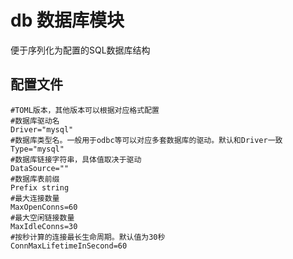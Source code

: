 # db 数据库模块
便于序列化为配置的SQL数据库结构


##  配置文件

    #TOML版本，其他版本可以根据对应格式配置
    #数据库驱动名
    Driver="mysql"
	#数据库类型名。一般用于odbc等可以对应多套数据库的驱动。默认和Driver一致
	Type="mysql"
	#数据库链接字符串，具体值取决于驱动
	DataSource=""
	#数据库表前缀
	Prefix string
    #最大连接数量
    MaxOpenConns=60
	#最大空闲链接数量
	MaxIdleConns=30
    #按秒计算的连接最长生命周期。默认值为30秒
	ConnMaxLifetimeInSecond=60
	